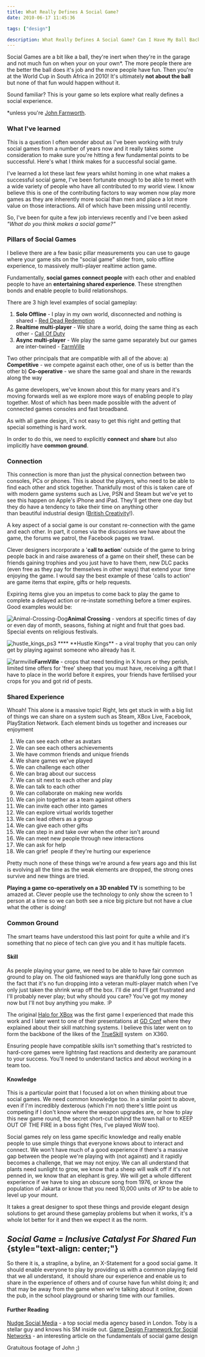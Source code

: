 ```yaml
---
title: What Really Defines A Social Game?
date: 2010-06-17 11:45:36

tags: ["design"]

description: What Really Defines A Social Game? Can I Have My Ball Back?
---
```


Social Games are a bit like a ball, they're inert when they're in the
garage and not much fun on when your on your own\*. The more people
there are the better the ball does it's job and the more people have
fun. Then you're at the World Cup in South Africa in 2010! It's
ultimately **not about the ball** but none of that fun would happen
without it.

Sound familiar? This is your game so lets explore what really defines a
social experience.

\*unless you're [John Farnworth](http://www.johnfarnworth.com/).

### What I've learned

This is a question I often wonder about as I've been working with truly
social games from a number of years now and it really takes some
consideration to make sure you're hitting a few fundamental points to be
successful. Here's what I think makes for a successful social game.

I've learned a lot these last few years whilst homing in one what makes
a successful social game, I've been fortunate enough to be able to meet
with a wide variety of people who have all contributed to my world view.
I know believe this is one of the contributing factors to way women now
play more games as they are inherently more social than men and place a
lot more value on those interactions. All of which have been missing
until recently.

So, I've been for quite a few job interviews recently and I've been
asked _"What do you think makes a social game?"_

### Pillars of Social Games

I believe there are a few basic pillar measurements you can use to gauge
where your game sits on the "social game" slider from, solo offline
experience, to massively multi-player realtime action game.

Fundamentally, **social games connect people** with each other and
enabled people to have an **entertaining shared experience**. These
strengthen bonds and enable people to build relationshops.

There are 3 high level examples of social gameplay:

1.  **Solo Offline** - I play in my own world, disconnected and nothing
    is shared - [Red Dead
    Redemption](http://www.amazon.co.uk/gp/product/B002OHDET6?ie=UTF8&tag=gamedevelcons-21&linkCode=as2&camp=1634&creative=19450&creativeASIN=B002OHDET6)
2.  **Realtime multi-player** - We share a world, doing the same thing
    as each other - [Call Of
    Duty]("http://www.amazon.co.uk/gp/redirect.html?ie=UTF8&location=http%3A%2F%2Fwww.amazon.co.uk%2Fs%3Fie%3DUTF8%26ref_%3Damb%5Flink%5F156944707%5F3%26rh%3Dn%253A300703%252Ck%253AB0036ORNUW%257CB0036ORNUC%257CB0036ORNUM&tag=gamedevelcons-21&linkCode=ur2&camp=1634&creative=19450")
3.  **Async multi-player** - We play the same game separately but our
    games are inter-twined - [FarmVille](http://www.farmville.com/)

Two other principals that are compatible with all of the above:
a) **Competitive** - we compete against each other, one of us is better
than the other
b) **Co-operative** - we share the same goal and share in the rewards
along the way

As game developers, we've known about this for many years and it's
moving forwards well as we explore more ways of enabling people to play
together. Most of which has been made possible with the advent of
connected games consoles and fast broadband.

As with all game design, it's not easy to get this right and getting
that special something is hard work.

In order to do this, we need to explicitly **connect** and **share** but
also implicitly have **common ground**.

### Connection

This connection is more than just the physical connection between two
consoles, PCs or phones. This is about the players, who need to be able
to find each other and stick together. Thankfully most of this is taken
care of with modern game systems such as Live, PSN and Steam but we've
yet to see this happen on Apple's iPhone and iPad. They'll get there one
day but they do have a tendency to take their time on anything other
than beautiful industrial design ([British
Creativity](http://en.wikipedia.org/wiki/Jonathan_Ive "Jonathan Ive")!).

A key aspect of a social game is our constant re-connection with the
game and each other. In part, it comes via the discussions we have about
the game, the forums we patrol, the Facebook pages we trawl.

Clever designers incorporate a '**call to action**' outside of the game
to bring people back in and raise awareness of a game on their shelf,
these can be friends gaining trophies and you just have to have them,
new DLC packs (even free as they pay for themselves in other ways) that
extend your  time enjoying the game. I would say the best example of
these 'calls to action' are game items that expire, gifts or help
requests.

Expiring items give you an impetus to come back to play the game to
complete a delayed action or re-instate something before a timer
expires. Good examples would
be:

<div>

![](/assets/img/Animal-Crossing-Dog.jpg "Animal-Crossing-Dog")**Animal
Crossing** - vendors at specific times of day or even day of month,
seasons, fishing at night and fruit that goes bad. Special events on
religious festivals.

</div>

<div>

![](/assets/img/hustle_kings_ps3.jpg "hustle_kings_ps3") \***\*
**Hustle Kings\*\* - a viral trophy that you can only get by playing
against someone who already has it.

</div>

<div>

![](/assets/img/farmville1.jpg "farmville")**FarmVille** - crops that need
tending in X hours or they perish, limited time offers for 'free' sheep
that you must have, receiving a gift that I have to place in the world
before it expires, your friends have fertilised your crops for you and
got rid of pests.

</div>

### Shared Experience

Whoah! This alone is a massive topic! Right, lets get stuck in with a
big list of things we can share on a system such as Steam, XBox Live,
Facebook, PlayStation Network. Each element binds us together and
increases our enjoyment

1.  We can see each other as avatars
2.  We can see each others achievements
3.  We have common friends and unique friends
4.  We share games we've played
5.  We can challenge each other
6.  We can brag about our success
7.  We can sit next to each other and play
8.  We can talk to each other
9.  We can collaborate on making new worlds
10. We can join together as a team against others
11. We can invite each other into games
12. We can explore virtual worlds together
13. We can lead others as a group
14. We can give each other gifts
15. We can step in and take over when the other isn't around
16. We can meet new people through new interactions
17. We can ask for help
18. We can grief  people if they're hurting our experience

Pretty much none of these things we're around a few years ago and this
list is evolving all the time as the weak elements are dropped, the
strong ones survive and new things are tried.

**Playing a game co-operatively on a 3D enabled TV** is something to be
amazed at. Clever people use the technology to only show the screen to 1
person at a time so we can both see a nice big picture but not have a
clue what the other is doing!

### Common Ground

The smart teams have understood this last point for quite a while and
it's something that no piece of tech can give you and it has multiple
facets.

#### Skill

As people playing your game, we need to be able to have fair common
ground to play on. The old fashioned ways are thankfully long gone such
as the fact that it's no fun dropping into a veteran multi-player match
when I've only just taken the shrink wrap off the box. I'll die and I'll
get frustrated and I'll probably never play; but why should you care?
You've got my money now but I'll not buy anything you make. :P

The original [Halo for XBox](http://halo.xbox.com) was the first game I experienced that made this work and I later went to one of their presentations at [GD Conf](http://www.gdconf.com) where they explained about their skill matching systems. I believe this later went on to form the backbone of the likes of the
[TrueSkill](http://www.xbox.com/NR/exeres/73F94A4E-A8E2-4C94-8083-8044CDAAFC76.htm) system  on X360.

Ensuring people have compatible skills isn't something that's restricted
to hard-core games were lightning fast reactions and dexterity are
paramount to your success. You'll need to understand tactics and about
working in a team too.

#### Knowledge

This is a particular point that I focused a lot on when thinking about
true social games. We need common knowledge too. In a similar point to
above, even if I'm incredibly dexterous (which I'm not) there's little
point us competing if I don't know where the weapon upgrades are, or how
to play this new game round, the secret short-cut behind the town hall
or to KEEP OUT OF THE FIRE in a boss fight (Yes, I've played WoW too).

Social games rely on less game specific knowledge and really enable
people to use simple things that everyone knows about to interact and
connect. We won't have much of a good experience if there's a massive
gap between the people we're playing with (not against) and it rapidly
becomes a challenge, that we may not enjoy. We can all understand that
plants need sunlight to grow, we know that a sheep will walk off if it's
not penned in, we know that an elephant is grey. We will get a whole
different experience if we have to sing an obscure song from 1976, or
know the population of Jakarta or know that you need 10,000 units of XP
to be able to level up your mount.

It takes a great designer to spot these things and provide elegant
design solutions to get around these gameplay problems but when it
works, it's a whole lot better for it and then we expect it as the norm.

## _Social Game = Inclusive Catalyst For Shared Fun_ {style="text-align: center;"}

So there it is, a strapline, a byline, an X-Statement for a good social
game. It should enable everyone to play by providing us with a common
playing field that we all understand,  it should share our experience
and enable us to share in the experience of others and of course have
fun whilst doing it; and that may be away from the game when we're
talking about it online, down the pub, in the school playground or
sharing time with our families.

#### Further Reading

[Nudge Social Media](http://www.nudgesocialmedia.com/) - a top social media agency based in London. Toby is a stellar guy and knows his SM inside out.
[Game Design Framework for Social
Networks](http://playgen.com/game-design-for-social-networks/) - an interesting article on the fundamentals of social game design

Gratuitous footage of John ;)
